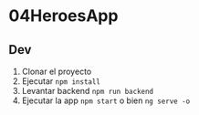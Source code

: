 # 04HeroesApp

## Dev
1. Clonar el proyecto  
2. Ejecutar ```npm install```  
3. Levantar backend ```npm run backend```  
4. Ejecutar la app ```npm start``` o bien ```ng serve -o```  
